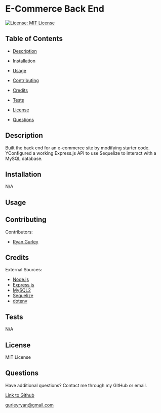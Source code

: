 # E-Commerce Back End


[![License: MIT License](https://img.shields.io/badge/License-MIT-green.svg)](https://opensource.org/license/mit/)

## Table of Contents

 * [Description](#description)

 * [Installation](#installation)

 * [Usage](#usage)

 * [Contributing](#contributing)

 * [Credits](#credits)

 * [Tests](#tests)

 * [License](#license)

 * [Questions](#questions)

## Description

Built the back end for an e-commerce site by modifying starter code. YConfigured a working Express.js API to use Sequelize to interact with a MySQL database.

## Installation

N/A

## Usage



## Contributing

Contributors: <br />

- [Ryan Gurley](https://github.com/gurleyryan)

## Credits

External Sources: <br />
- [Node.js](https://nodejs.org/en) <br />
- [Express.js](https://www.npmjs.com/package/express) <br />
- [MySQL2](https://www.npmjs.com/package/mysql2) <br />
- [Sequelize](https://www.npmjs.com/package/sequelize) <br />
- [dotenv](https://www.npmjs.com/package/dotenv)

## Tests

N/A

## License

MIT License

## Questions

Have additional questions? Contact me through my GitHub or email.

[Link to Github](https://github.com/gurleyryan)

<a href="mailto:gurleyryan@gmail.com">gurleyryan@gmail.com</a>
